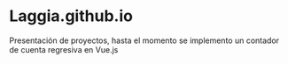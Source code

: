 # Laggia.github.io
Presentación de proyectos, hasta el momento se implemento un contador de cuenta regresiva en Vue.js
